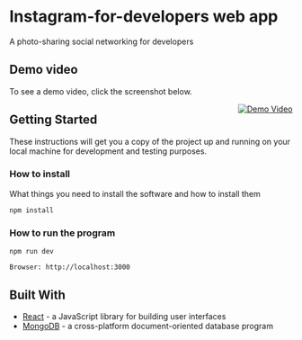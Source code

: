 # Instagram-for-developers web app
A photo-sharing social networking for developers

## Demo video 
To see a demo video, click the screenshot below.

<a style="float:right" href="https://www.youtube.com/watch?v=amONGlQRmuA&feature=youtu.be&hd=1" target="_blank">
  <img alt="Demo Video" src="https://i.ibb.co/PZg3mWw/instagram-for-developers.png" />
</a>


## Getting Started

These instructions will get you a copy of the project up and running on your local machine for development and testing purposes.

### How to install

What things you need to install the software and how to install them

```
npm install
```

### How to run the program

```
npm run dev
```


```
Browser: http://localhost:3000
```

## Built With

* [React](https://reactjs.org/) - a JavaScript library for building user interfaces
* [MongoDB](https://www.mongodb.com/) - a cross-platform document-oriented database program
